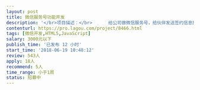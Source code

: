 ```yaml
---                
layout: post       
title: 微信服务号功能开发           
description: '</br>项目描述：</br>      给公司做微信服务号，给伙伴发送签约信息提醒，消息通知；</br>      用户通过微信端填写/发送信息，后台获取信息、并对用户进行标签；后台实现搜索、批量发送模板、批量发送短信、新增功能 </br>主要功能：</br>      主页、个人认证、邀请、查询产品状态、查询收益</br>      后台信息管理模块（信息列表、搜索、批量发送模板消息、批量发送短信、编辑、新增功能）</br>'     
contenturl: https://pro.lagou.com/project/8466.html      
tags: [微信开发,HTML5,JavaScript]            
salary: 3000元以下          
publish_time: '已发布 12 小时'         
start_time: '2018-06-19 10:48:12'           
review: 543人                   
apply: 18人                   
recommend: 5人                   
time_range: 小于1周              
status: 招募中                  
---                 
```

